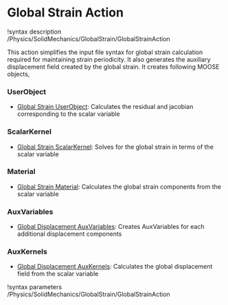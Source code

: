 # Global Strain Action

!syntax description /Physics/SolidMechanics/GlobalStrain/GlobalStrainAction

This action simplifies the input file syntax for global strain calculation required for maintaining strain periodicity. It also generates the auxiliary displacement field created by the global strain. It creates following MOOSE objects,

### UserObject

- [Global Strain UserObject](/GlobalStrainUserObject.md): Calculates the residual and jacobian corresponding to the scalar variable

### ScalarKernel

- [Global Strain ScalarKernel](/GlobalStrain.md): Solves for the global strain in terms of the scalar variable

### Material

- [Global Strain Material](/ComputeGlobalStrain.md): Calculates the global strain components from the scalar variable

### AuxVariables

- [Global Displacement AuxVariables](/GlobalDisplacementAux.md): Creates AuxVariables for each additional displacement components

### AuxKernels

- [Global Displacement AuxKernels](/GlobalDisplacementAux.md): Calculates the global displacement field from the scalar variable


!syntax parameters /Physics/SolidMechanics/GlobalStrain/GlobalStrainAction
